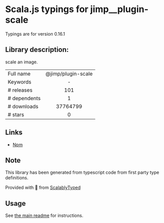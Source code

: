 
# Scala.js typings for jimp__plugin-scale

Typings are for version 0.16.1

## Library description:
scale an image.

|                    |                 |
| ------------------ | :-------------: |
| Full name          | @jimp/plugin-scale |
| Keywords           | - |
| # releases         | 101 |
| # dependents       | 1 |
| # downloads        | 37764799 |
| # stars            | 0 |

## Links
- [Npm](https://www.npmjs.com/package/%40jimp%2Fplugin-scale)
    


## Note
This library has been generated from typescript code from first party type definitions.

Provided with :purple_heart: from [ScalablyTyped](https://github.com/oyvindberg/ScalablyTyped)

## Usage
See [the main readme](../../readme.md) for instructions.


